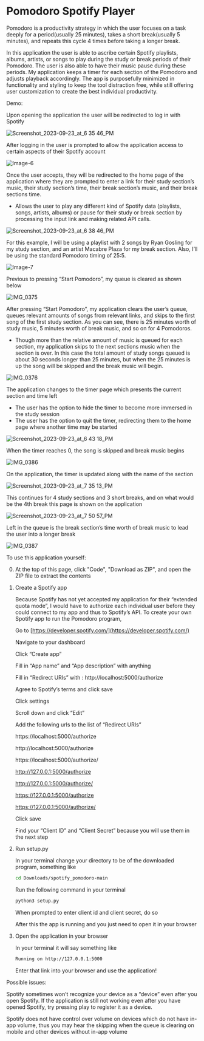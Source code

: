 # Pomodoro Spotify Player

Pomodoro is a productivity strategy in which the user focuses on a task deeply for a period(usually 25 minutes), takes a short break(usually 5 minutes), and repeats this cycle 4 times before taking a longer break.

In this application the user is able to ascribe certain Spotify playlists, albums, artists, or songs to play during the study or break periods of their Pomodoro. The user is also able to have their music pause during these periods. My application keeps a timer for each section of the Pomodoro and adjusts playback accordingly. The app is purposefully minimized in functionality and styling to keep the tool distraction free, while still offering user customization to create the best individual productivity. 



Demo: 

Upon opening the application the user will be redirected to log in with Spotify

![Screenshot_2023-09-23_at_6 35 46_PM](https://github.com/waylonwilliams/spotify_pomodoro/assets/145303505/8eb2e643-0d20-493a-85a4-c17832d106d1)

After logging in the user is prompted to allow the application access to certain aspects of their Spotify account

![Image-6](https://github.com/waylonwilliams/spotify_pomodoro/assets/145303505/9a6e182e-537e-492d-b29c-aab9da198b1f)

Once the user accepts, they will be redirected to the home page of the application where they are prompted to enter a link for their study section’s music, their study section’s time, their break section’s music, and their break sections time.

- Allows the user to play any different kind of Spotify data (playlists, songs, artists, albums) or pause for their study or break section by processing the input link and making related API calls.

![Screenshot_2023-09-23_at_6 38 46_PM](https://github.com/waylonwilliams/spotify_pomodoro/assets/145303505/43adea6d-e478-45fd-a963-251410308be3)

For this example, I will be using a playlist with 2 songs by Ryan Gosling for my study section, and an artist Macabre Plaza for my break section. Also, I’ll be using the standard Pomodoro timing of 25:5.

![Image-7](https://github.com/waylonwilliams/spotify_pomodoro/assets/145303505/a26d00b2-88dd-4b34-9f7a-f12922a9876e)

Previous to pressing “Start Pomodoro”, my queue is cleared as shown below

![IMG_0375](https://github.com/waylonwilliams/spotify_pomodoro/assets/145303505/b17449f3-6725-4bc7-8c57-fe9fb88cafc2)

After pressing “Start Pomodoro”, my application clears the user’s queue, queues relevant amounts of songs from relevant links, and skips to the first song of the first study section. As you can see, there is 25 minutes worth of study music, 5 minutes worth of break music, and so on for 4 Pomodoros.

- Though more than the relative amount of music is queued for each section, my application skips to the next sections music when the section is over. In this case the total amount of study songs queued is about 30 seconds longer than 25 minutes, but when the 25 minutes is up the song will be skipped and the break music will begin.

![IMG_0376](https://github.com/waylonwilliams/spotify_pomodoro/assets/145303505/ba1f4d47-1248-4438-865b-787da06a8825)

The application changes to the timer page which presents the current section and time left

- The user has the option to hide the timer to become more immersed in the study session
- The user has the option to quit the timer, redirecting them to the home page where another time may be started

![Screenshot_2023-09-23_at_6 43 18_PM](https://github.com/waylonwilliams/spotify_pomodoro/assets/145303505/ff8d9a2f-5611-4de9-9c64-8362b3c982fa)

When the timer reaches 0, the song is skipped and break music begins

![IMG_0386](https://github.com/waylonwilliams/spotify_pomodoro/assets/145303505/392bc0a7-91dd-48fd-a185-e3d58594c952)

On the application, the timer is updated along with the name of the section

![Screenshot_2023-09-23_at_7 35 13_PM](https://github.com/waylonwilliams/spotify_pomodoro/assets/145303505/4733f9e3-6a11-4600-9e54-0b21a13de2cb)

This continues for 4 study sections and 3 short breaks, and on what would be the 4th break this page is shown on the application

![Screenshot_2023-09-23_at_7 50 57_PM](https://github.com/waylonwilliams/spotify_pomodoro/assets/145303505/5ec90511-f053-46ce-91c1-602a3e8d6b94)

Left in the queue is the break section’s time worth of break music to lead the user into a longer break

![IMG_0387](https://github.com/waylonwilliams/spotify_pomodoro/assets/145303505/4dff7ab9-25fa-4731-841c-dc25748cf5e7)

To use this application yourself:

0. At the top of this page, click "Code", "Download as ZIP", and open the ZIP file to extract the contents

1. Create a Spotify app
    
    Because Spotify has not yet accepted my application for their “extended quota mode”, I would have to authorize each individual user before they could connect to my app and thus to Spotify’s API. To create your own Spotify app to run the Pomodoro program,
    
    Go to [https://developer.spotify.com/](https://developer.spotify.com/)
    
    Navigate to your dashboard
    
    Click “Create app”
    
    Fill in “App name” and “App description” with anything 
    
    Fill in “Redirect URIs” with :   http://localhost:5000/authorize
    
    Agree to Spotify’s terms and click save
    
    Click settings
    
    Scroll down and click “Edit”
    
    Add the following urls to the list of “Redirect URIs”
    
    https://localhost:5000/authorize
    
    http://localhost:5000/authorize
    
    https://localhost:5000/authorize/
    
    http://127.0.0.1:5000/authorize
    
    http://127.0.0.1:5000/authorize/
    
    https://127.0.0.1:5000/authorize
    
    https://127.0.0.1:5000/authorize/
    
    Click save
    
    Find your “Client ID” and “Client Secret” because you will use them in the next step
    
2. Run setup.py
    
    In your terminal change your directory to be of the downloaded program, something like
    
    ```bash
    cd Downloads/spotify_pomodoro-main
    ```
    
    Run the following command in your terminal
    
    ```bash
    python3 setup.py
    ```
    
    When prompted to enter client id and client secret, do so
    
    After this the app is running and you just need to open it in your browser
    
3. Open the application in your browser
    
    In your terminal it will say something like
    
    ```bash
    Running on http://127.0.0.1:5000
    ```
    
    Enter that link into your browser and use the application!
    

Possible issues:

Spotify sometimes won’t recognize your device as a “device” even after you open Spotify. If the application is still not working even after you have opened Spotify, try pressing play to register it as a device.

Spotify does not have control over volume on devices which do not have in-app volume, thus you may hear the skipping when the queue is clearing on mobile and other devices without in-app volume
